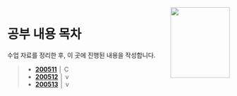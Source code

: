 <img src="../../ASSETS/table-of-contents.png" alt="" align="right" width="134" height="160">

# 공부 내용 목차

수업 자료를 정리한 후, 이 곳에 진행된 내용을 작성합니다.

> - __[200511](./200511.md)__ │ C
> - __[200512](./200512.md)__ │ v
> - __[200513](./200512.md)__ │ v
